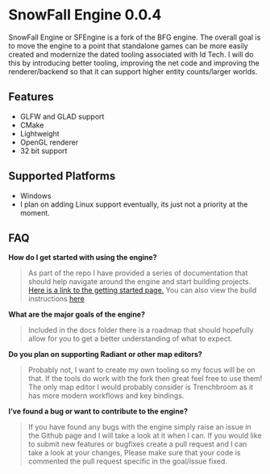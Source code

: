 # SnowFall Engine 0.0.4
SnowFall Engine or SFEngine is a fork of the BFG engine. The overall goal is to move the engine to a point that standalone games can be more easily created and modernize the dated tooling associated with Id Tech. I will do this by introducing better tooling, improving the net code and improving the renderer/backend so that it can support higher entity counts/larger worlds.

## Features

- GLFW and GLAD support
- CMake
- Lightweight
- OpenGL renderer
- 32 bit support

## Supported Platforms

- Windows
- I plan on adding Linux support eventually, its just not a priority at the moment.

## FAQ

**How do I get started with using the engine?**

> As part of the repo I have provided a series of documentation that should help navigate around the engine and start building projects. [Here is a link to the getting started page.](docs/GettingStarted.md)
You can also view the build instructions [here](docs/BuildGuide.md)
> 

**What are the major goals of the engine?**

> Included in the docs folder there is a roadmap that should hopefully allow for you to get a better understanding of what to expect.
> 

**Do you plan on supporting Radiant or other map editors?**

> Probably not, I want to create my own tooling so my focus will be on that. If the tools do work with the fork then great feel free to use them! The only map editor I would probably consider is Trenchbroom as it has more modern workflows and key bindings.
> 

**I’ve found a bug or want to contribute to the engine?**

> If you have found any bugs with the engine simply raise an issue in the Github page and I will take a look at it when I can. If you would like to submit new features or bugfixes create a pull request and I can take a look at your changes, Please make sure that your code is commented the pull request specific in the goal/issue fixed.
>